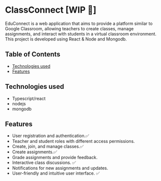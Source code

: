 # ClassConnect [WIP 👷]

EduConnect is a web application that aims to provide a platform similar to Google Classroom, allowing teachers to create classes, manage assignments, and interact with students in a virtual classroom environment. This project is developed using React & Node and Mongodb.

## Table of Contents

- [Technologies used](#technologiesUsed)
- [Features](#features)

## Technologies used
   - Typescript/react
   - nodejs
   - mongodb

## Features

- User registration and authentication.✅
- Teacher and student roles with different access permissions.
- Create, join, and manage classes.✅
- Create assignments.✅
- Grade assignments and provide feedback.
- Interactive class discussions. ✅
- Notifications for new assignments and updates.
- User-friendly and intuitive user interface. ✅
